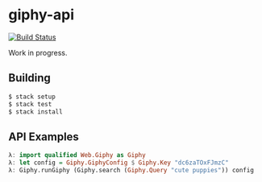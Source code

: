 # giphy-api
[![Build Status](https://travis-ci.org/passy/givegif.svg?branch=master)](https://travis-ci.org/passy/givegif)

Work in progress.

## Building

```bash
$ stack setup
$ stack test
$ stack install
```

## API Examples

```haskell
λ: import qualified Web.Giphy as Giphy
λ: let config = Giphy.GiphyConfig $ Giphy.Key "dc6zaTOxFJmzC"
λ: Giphy.runGiphy (Giphy.search (Giphy.Query "cute puppies")) config
```
